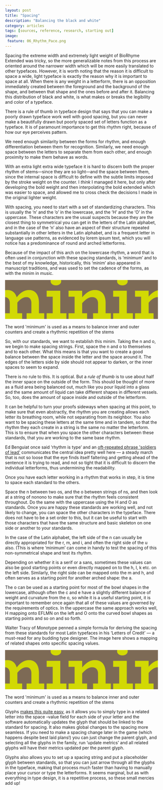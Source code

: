```yaml
---
layout: post
title: "Spacing"
description: "Balancing the black and white"
category: articles
tags: [sources, reference, research, starting out]
image: 
 feature: 06_Rhythm_Pace.png
---
```


Spacing the extreme width and extremely light weight of BioRhyme Extended was tricky, so the more generalizable notes from this process are oriented around the narrower width which will be more easily translated to other typefaces. However, it is worth noting that the reason it is difficult to space a wide, light typeface is exactly the reason why it is important to space at all. When there is any weight in a letterform, there is an opposition immediately created between the foreground and the background of the shape, and between that shape and the ones before and after it. Balancing this distribution of black and white, is what makes or breaks the legibility and color of a typeface. 

There is a rule of thumb in typeface design that says that you can make a poorly drawn typeface work well with good spacing, but you can never make a beautifully drawn but poorly spaced set of letters function as a typeface. It is of paramount importance to get this rhythm right, because of how our eye perceives pattern. 

We need enough similarity between the forms for rhythm, and enough differentiation between them for recognition. Similarly, we need enough space between the letters to separate them from each other, and enough proximity to make them behave as words. 

With an extra light extra wide typeface it is hard to discern both the proper rhythm of stems—since they are so light—and the space between them, since the internal space is difficult to define with the subtle limits imposed by the stroke weight on the counter. I *think* I managed it here, but only after developing the bold weight and then interpolating the bold extended which was easier to space, and allowed me to cross check the decisions I made in the original lighter weight.

With spacing, you need to start with a set of standardizing characters. This is usually the ‘n’ and the ‘o’ in the lowercase, and the ‘H’ and the ‘O’ in the uppercase. These characters are the usual suspects because they are the closest thing to symmetrical you can get in the letters of the Latin alphabet, and in the case of the ‘n’ also have an aspect of their structure repeated substantially in other letters in the Latin alphabet, and is a frequent letter in language use patterns, as evidenced by lorem ipsum text, which you will notice has a predominance of round and arched letterforms. 

Because of the impact of this arch on the lowercase rhythm, a word that is often used in conjunction with these spacing standards, is ‘minimum’ and to the best of my knowledge, historically, this ‘minim’ also appeared in manuscript traditions, and was used to set the cadence of the forms, as with the minim in music. 

![minim](../images/Black_White_02.png)
<figcaption>The word 'minimum' is used as a means to balance inner and outer counters and create a rhythmic repetition of the stems</figcaption>

So, with our standards, we want to establish this minim. Taking the n and o, we begin to make spacing strings. First, space the n and o to themselves and to each other. What this means is that you want to create a good balance between the space inside the letter and the space around it. The edges of the letters side by side should not appear to darken, or the inner spaces to seem to expand. 

There is no rule to this. It is optical. But a *rule of thumb* is to use about half the inner space on the outside of the form. This should be thought of more as a fluid area being balanced out, much like you pour liquid into a glass and the same amount of liquid can take different shapes in different vessels. So, too, does the amount of space inside and outside of the letterform. 

It can be helpful to turn your proofs sideways when spacing at this point, to make sure that even abstractly, the rhythm you are creating allows each letter its breathing room, while not separating from its neighbor. You also want to be spacing these letters at the same time and in tandem, so that the rhythm they each create in a string is the same no matter the letterform. This is to ensure that when you space the other characters between these standards, that you are working to the same base rhythm. 

Ed Benguiat once said ‘rhythm is type’ and an [oft-repeated phrase 'soldiers of lead'](http://typefoundry.blogspot.com/2007/05/with-twenty-five-soldiers-of-lead-he.html) communicates the central idea pretty well here — a steady march that is not so loose that the eye finds itself faltering and getting ahead of the sentence it is trying to read, and not so tight that it is difficult to discern the individual letterforms, thus undermining the readability. 

Once you have each letter working in a rhythm that works in step, it is time to space each standard to the others. 

Space the n between two os, and the o between strings of ns, and then look at a string of nonono to make sure that the rhythm feels consistent throughout. Do the same with the uppercase using the H and O as standards.
Once you are happy these standards are working well, and not likely to change, you can space the other characters in the typeface. There does not have to be a set order to this, but it can be useful to start with those characters that have the same structure and basic skeleton on one side or another to your standards. 

In the case of the Latin alphabet, the left side of the n can usually be directly appropriated for the r, m, and i, and often the right side of the u also. (This is where ‘minimum’ can come in handy to test the spacing of this non-symmetrical shape and test its rhythm. 

Depending on whether it is a serif or a sans, sometimes these values can also be good starting points or even directly mapped on to the h, l, k etc. on the left side. Similarly, the right side can be mapped onto the m and h, and often serves as a starting point for another arched shape: the a. 

The o can be used as a starting point for most of the bowl shapes in the lowercase, although often the c and e have a slightly different balance of weight and curvature from the o, so while it is a useful starting point, it is important to remember once again that all of these values are governed by the requirements of optics. In the uppercase the same approach works well, H mapping onto EFLMN on the left and O onto the curved bowl shapes as starting points and so on and so forth.
 
Walter Tracy of Monotype penned a simple formula for deriving the spacing from these standards for most Latin typefaces in his ‘Letters of Credit’ — a must-read for any budding type designer. The image here shows a mapping of related shapes onto specific spacing values. 

![minim](../images/Black_White_02.png)
<figcaption>The word 'minimum' is used as a means to balance inner and outer counters and create a rhythmic repetition of the stems</figcaption>

Glyphs [makes this quite easy](https://glyphsapp.com/tutorials/spacing), as it allows you to simply type in a related letter into the space -value field for each side of your letter and the software automatically updates the glyph that should be linked to the standard for spacing. It also makes global changes to the spacing more seamless. If you need to make a spacing change later in the game (which happens despite best laid plans!) you can just change the parent glyph, and selecting all the glyphs in the family, run ‘update metrics’ and all related glyphs will have their metrics updated per the parent glyph. 

Glyphs also allows you to set up a spacing string and put a placeholder glyph between standards, so that you can just arrow through all the glyphs in the typeface, making that process much faster than having to manually place your cursor or type the letterforms. It seems marginal, but as with everything in type design, it is a repetitive process, so these small mercies add up!
